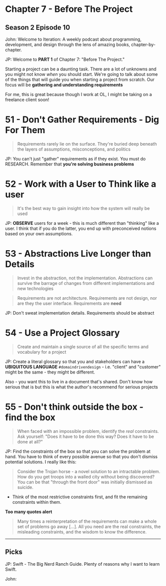 # Chapter 7 - Before The Project

## Season 2 Episode 10

John: Welcome to Iteration: A weekly podcast about programming, development, and
design through the lens of amazing books, chapter-by-chapter.

JP: Welcome to **PART 1** of Chapter 7: "Before The Project."

Starting a project can be a daunting task. There are a lot of unknowns and you
might not know _when_ you should start. We're going to talk about some of the
things that will guide you when starting a project from scratch. Our focus will
be **gathering and understanding requirements**

For me, this is great because though I work at OL, I might be taking on a
freelance client soon!

# 51 - Don't Gather Requirements - Dig For Them

> Requirements rarely lie on the surface. They're buried deep beneath the layers
> of assumptions, misconceptions, and politics

JP: You can't just "gather" requirements as if they exist. You must do RESEARCH.
Remember that **you're solving business problems**

# 52 - Work with a User to Think like a user

> It's the best way to gain insight into how the system will really be used

JP: **OBSERVE** users for a week - this is much different than "thinking" like a
user. I think that if you do the latter, you end up with preconceived notions
based on your own assumptions.

# 53 - Abstractions Live Longer than Details

> Invest in the abstraction, not the implementation. Abstractions can survive
> the barrage of changes from different implementations and new technologies

> Requirements are not architecture. Requirements are not design, nor are they
> the user interface. Requirements are **need**

JP: Don't sweat implementation details. Requirements should be abstract

# 54 - Use a Project Glossary

> Create and maintain a single source of all the specific terms and vocabulary
> for a project

JP: Create a literal glossary so that you and stakeholders can have a
**UBIQUITOUS LANGUAGE** `#domaindrivendesign` - i.e. "client" and "customer"
might be the same - they might be different.

Also - you want this to live in a document that's shared. Don't know how serious
that is but this is what the author's recommend for serious projects

# 55 - Don't think outside the box - find the box

> When faced with an impossible problem, identify the _real_ constraints. Ask
> yourself: "Does it have to be done this way? Does it have to be done at all?"

JP: Find the constraints of the box so that you can solve the problem at hand.
You have to think of every possible avenue so that you don't dismiss potential
solutions. I really like this:

> Consider the Trojan horse - a novel solution to an intractable problem. How do
> you get troops into a walled city without being discovered? You can be that
> "through the front door" was initially dismissed as suicide.

* Think of the most restrictive constraints first, and fit the remaining
  constraints within them.

**Too many quotes alert**

> Many times a reinterpretation of the requirements can make a whole set of
> problems go away [...]. All you need are the real constraints, the misleading
> constraints, and the wisdom to know the difference.

---

## Picks

JP: Swift - The Big Nerd Ranch Guide. Plenty of reasons why I want to learn
Swift.

John:
